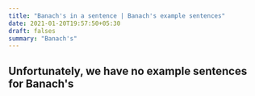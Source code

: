 ```yaml
---
title: "Banach's in a sentence | Banach's example sentences"
date: 2021-01-20T19:57:50+05:30
draft: falses
summary: "Banach's"
---
```

## Unfortunately, we have no example sentences for Banach's                 
